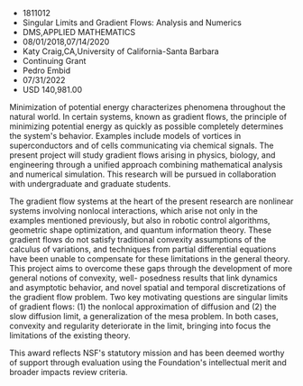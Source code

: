 
* 1811012
* Singular Limits and Gradient Flows: Analysis and Numerics
* DMS,APPLIED MATHEMATICS
* 08/01/2018,07/14/2020
* Katy Craig,CA,University of California-Santa Barbara
* Continuing Grant
* Pedro Embid
* 07/31/2022
* USD 140,981.00

Minimization of potential energy characterizes phenomena throughout the natural
world. In certain systems, known as gradient flows, the principle of minimizing
potential energy as quickly as possible completely determines the system's
behavior. Examples include models of vortices in superconductors and of cells
communicating via chemical signals. The present project will study gradient
flows arising in physics, biology, and engineering through a unified approach
combining mathematical analysis and numerical simulation. This research will be
pursued in collaboration with undergraduate and graduate students.

The gradient flow systems at the heart of the present research are nonlinear
systems involving nonlocal interactions, which arise not only in the examples
mentioned previously, but also in robotic control algorithms, geometric shape
optimization, and quantum information theory. These gradient flows do not
satisfy traditional convexity assumptions of the calculus of variations, and
techniques from partial differential equations have been unable to compensate
for these limitations in the general theory. This project aims to overcome these
gaps through the development of more general notions of convexity, well-
posedness results that link dynamics and asymptotic behavior, and novel spatial
and temporal discretizations of the gradient flow problem. Two key motivating
questions are singular limits of gradient flows: (1) the nonlocal approximation
of diffusion and (2) the slow diffusion limit, a generalization of the mesa
problem. In both cases, convexity and regularity deteriorate in the limit,
bringing into focus the limitations of the existing theory.

This award reflects NSF's statutory mission and has been deemed worthy of
support through evaluation using the Foundation's intellectual merit and broader
impacts review criteria.
